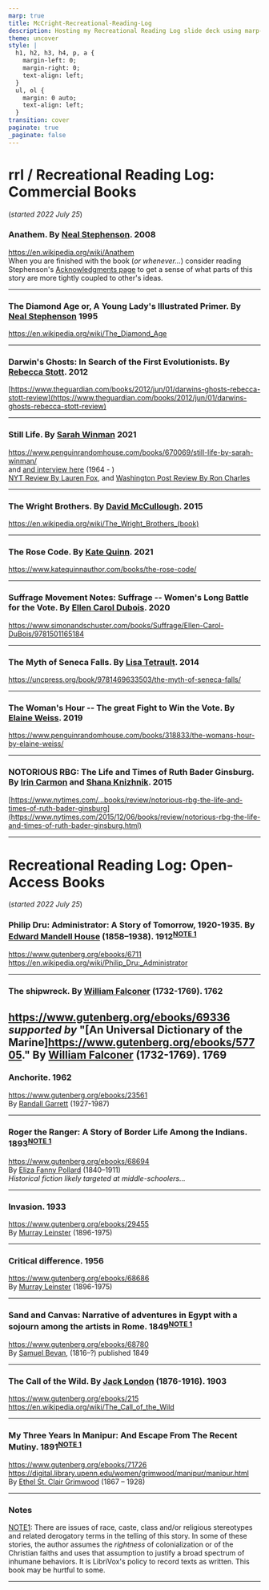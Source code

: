 ```yaml
---
marp: true
title: McCright-Recreational-Reading-Log
description: Hosting my Recreational Reading Log slide deck using marp-cli
theme: uncover
style: |
  h1, h2, h3, h4, p, a {
    margin-left: 0;
    margin-right: 0;
    text-align: left;
  }
  ul, ol {
    margin: 0 auto;
    text-align: left;
  }
transition: cover
paginate: true
_paginate: false
---
```


# rrl / Recreational Reading Log: Commercial Books  
(*started 2022 July 25*)  

### Anathem. By [Neal Stephenson](https://en.wikipedia.org/wiki/Neal_Stephenson).  2008  
https://en.wikipedia.org/wiki/Anathem   
When you are finished with the book (*or whenever...*) consider reading Stephenson's [Acknowledgments page](https://www.nealstephenson.com/acknowledgments.html) to get a sense of what parts of this story are more tightly coupled to other's ideas.  

---

### The Diamond Age or, A Young Lady's Illustrated Primer.  By [Neal Stephenson](https://en.wikipedia.org/wiki/Neal_Stephenson)  1995  
https://en.wikipedia.org/wiki/The_Diamond_Age  

---

### Darwin's Ghosts: In Search of the First Evolutionists. By [Rebecca Stott](https://en.wikipedia.org/wiki/Rebecca_Stott).  2012  
[https://www.theguardian.com/books/2012/jun/01/darwins-ghosts-rebecca-stott-review](https://www.theguardian.com/books/2012/jun/01/darwins-ghosts-rebecca-stott-review)  

---

### Still Life.  By [Sarah Winman](https://en.wikipedia.org/wiki/Sarah_Winman) 2021  
https://www.penguinrandomhouse.com/books/670069/still-life-by-sarah-winman/  
 and [and interview here](https://www.abc.net.au/news/2022-08-06/sarah-winman-still-life-book-interview/101300474) (1964 - )  
[NYT Review By Lauren Fox](https://www.nytimes.com/2021/11/02/books/review/still-life-sarah-winman.html), and [Washington Post Review By Ron Charles](https://www.washingtonpost.com/entertainment/books/still-life-sarah-winman-book-review/2021/11/22/2eb81bca-4bcc-11ec-b0b0-766bbbe79347_story.html)  

---

### The Wright Brothers. By [David McCullough](https://en.wikipedia.org/wiki/David_McCullough). 2015  
https://en.wikipedia.org/wiki/The_Wright_Brothers_(book)  

---

### The Rose Code. By [Kate Quinn](https://en.wikipedia.org/wiki/Kate_Quinn).  2021  
https://www.katequinnauthor.com/books/the-rose-code/  

---

### Suffrage Movement Notes: Suffrage -- Women's Long Battle for the Vote.  By [Ellen Carol Dubois](https://ellencaroldubois.com/about/).  2020  
https://www.simonandschuster.com/books/Suffrage/Ellen-Carol-DuBois/9781501165184  
  
---

### The Myth of Seneca Falls.  By [Lisa Tetrault](https://www.cmu.edu/dietrich/history/people/faculty/tetrault.html).  2014  
https://uncpress.org/book/9781469633503/the-myth-of-seneca-falls/  

---

### The Woman's Hour -- The great Fight to Win the Vote.  By [Elaine Weiss](https://elaineweiss.com/bio/).  2019  
https://www.penguinrandomhouse.com/books/318833/the-womans-hour-by-elaine-weiss/  
  
---

### NOTORIOUS RBG: The Life and Times of Ruth Bader Ginsburg.  By [Irin Carmon](https://en.wikipedia.org/wiki/Irin_Carmon) and [Shana Knizhnik](https://en.wikipedia.org/wiki/Shana_Knizhnik).  2015  
[https://www.nytimes.com/...books/review/notorious-rbg-the-life-and-times-of-ruth-bader-ginsburg](https://www.nytimes.com/2015/12/06/books/review/notorious-rbg-the-life-and-times-of-ruth-bader-ginsburg.html)  

---
# Recreational Reading Log: Open-Access Books  
(*started 2022 July 25*)  

### Philip Dru: Administrator: A Story of Tomorrow, 1920-1935. By [Edward Mandell House](https://en.wikipedia.org/wiki/Edward_M._House) (1858–1938). 1912<sup>[NOTE 1](#note1)</sup>
https://www.gutenberg.org/ebooks/6711  
https://en.wikipedia.org/wiki/Philip_Dru:_Administrator  

---
### The shipwreck. By [William Falconer](https://en.wikipedia.org/wiki/William_Falconer_(poet)) (1732-1769). 1762  
https://www.gutenberg.org/ebooks/69336  
*supported by*  "[An Universal Dictionary of the Marine]https://www.gutenberg.org/ebooks/57705." By [William Falconer](https://en.wikipedia.org/wiki/William_Falconer_(poet)) (1732-1769).  1769    
---

### Anchorite.  1962  
https://www.gutenberg.org/ebooks/23561  
By [Randall Garrett](http://en.wikipedia.org/wiki/Randall_Garrett)  (1927-1987)   

--- 

### Roger the Ranger: A Story of Border Life Among the Indians. 1893<sup>[NOTE 1](#note1)</sup>  
https://www.gutenberg.org/ebooks/68694  
By [Eliza Fanny Pollard](https://en.wikisource.org/wiki/Author:Eliza_Fanny_Pollard) (1840–1911)  
*Historical fiction likely targeted at middle-schoolers...*

---

### Invasion. 1933  
https://www.gutenberg.org/ebooks/29455  
By [Murray Leinster](https://en.wikipedia.org/wiki/Murray_Leinster) (1896-1975)  

---

### Critical difference. 1956  
https://www.gutenberg.org/ebooks/68686  
By [Murray Leinster](https://en.wikipedia.org/wiki/Murray_Leinster) (1896-1975)  

---

### Sand and Canvas: Narrative of adventures in Egypt with a sojourn among the artists in Rome. 1849<sup>[NOTE 1](#note1)</sup>  
https://www.gutenberg.org/ebooks/68780  
By [Samuel Bevan](https://en.wikisource.org/wiki/Author:Samuel_Bevan), (1816–?) published 1849  

---

### The Call of the Wild. By [Jack London](https://en.wikipedia.org/wiki/Jack_London) (1876-1916). 1903  
https://www.gutenberg.org/ebooks/215  
https://en.wikipedia.org/wiki/The_Call_of_the_Wild  

---

### My Three Years In Manipur: And Escape From The Recent Mutiny. 1891<sup>[NOTE 1](#note1)</sup>  
https://www.gutenberg.org/ebooks/71726  
https://digital.library.upenn.edu/women/grimwood/manipur/manipur.html  
By [Ethel St. Clair Grimwood](https://en.wikipedia.org/wiki/Ethel_Grimwood) (1867 – 1928)  

---

### Notes  
<a name="note1"></a><a href="#note1">NOTE1</a>: There are issues of race, caste, class and/or religious stereotypes and related derogatory terms in the telling of this story.  In some of these stories, the author assumes the *rightness* of colonialization or of the Christian faiths and uses that assumption to justify a broad spectrum of inhumane behaviors. It is LibriVox's policy to record texts as written. This book may be hurtful to some.  

---